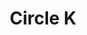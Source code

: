 ---
title: "Circle K"
url: /shreveport/circle-k-east-bert-kouns-industrial-loop/
shop: convenience
---